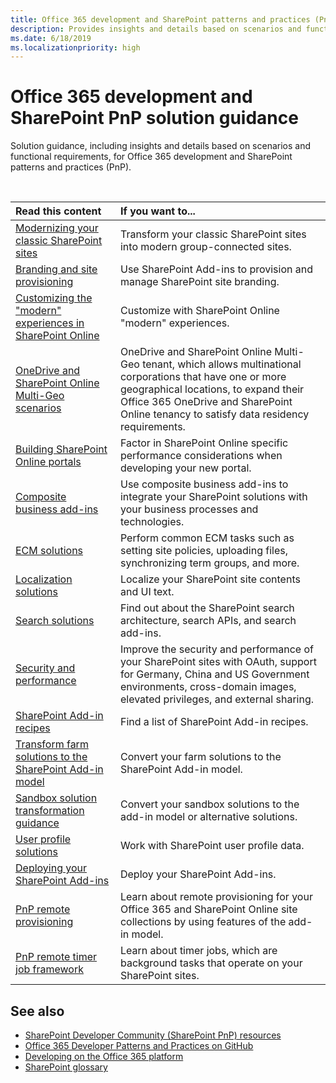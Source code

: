 ```yaml
---
title: Office 365 development and SharePoint patterns and practices (PnP) solution guidance
description: Provides insights and details based on scenarios and functional requirements.
ms.date: 6/18/2019
ms.localizationpriority: high
---
```


# Office 365 development and SharePoint PnP solution guidance

Solution guidance, including insights and details based on scenarios and functional requirements, for Office 365 development and SharePoint patterns and practices (PnP). 

<br/>

|Read this content|If you want to...|
|:-----|:-----|
|[Modernizing your classic SharePoint sites](../transform/modernize-classic-sites.md)|Transform your classic SharePoint sites into modern group-connected sites.|
|[Branding and site provisioning](Branding-and-site-provisioning-solutions-for-SharePoint.md)|Use SharePoint Add-ins to provision and manage SharePoint site branding.|
|[Customizing the "modern" experiences in SharePoint Online](modern-experience-customizations.md)|Customize with SharePoint Online "modern" experiences.|
|[OneDrive and SharePoint Online Multi-Geo scenarios](multigeo-introduction.md)| OneDrive and SharePoint Online Multi-Geo tenant, which allows multinational corporations that have one or more geographical locations, to expand their Office 365 OneDrive and SharePoint Online tenancy to satisfy data residency requirements.|
|[Building SharePoint Online portals](portal-overview.md) |Factor in SharePoint Online specific performance considerations when developing your new portal. |
|[Composite business add-ins](composite-business-apps-for-sharepoint.md)|Use composite business add-ins to integrate your SharePoint solutions with your business processes and technologies. |
|[ECM solutions](enterprise-content-management-solutions-for-sharepoint.md)|Perform common ECM tasks such as setting site policies, uploading files, synchronizing term groups, and more.|
|[Localization solutions](localization-solutions-for-sharepoint.md)|Localize your SharePoint site contents and UI text.|
|[Search solutions](search-solutions-in-sharepoint-2013-and-sharepoint-online.md)|Find out about the SharePoint search architecture, search APIs, and search add-ins.|
|[Security and performance](security-and-performance.md)|Improve the security and performance of your SharePoint sites with OAuth, support for Germany, China and US Government environments, cross-domain images, elevated privileges, and external sharing.|
|[SharePoint Add-in recipes](sharepoint-add-in-recipes.md)|Find a list of SharePoint Add-in recipes.|
|[Transform farm solutions to the SharePoint Add-in model](Transform-farm-solutions-to-the-SharePoint-app-model.md)|Convert your farm solutions to the SharePoint Add-in model.|
|[Sandbox solution transformation guidance](sandbox-solution-transformation-guidance.md)|Convert your sandbox solutions to the add-in model or alternative solutions.|
|[User profile solutions](user-profile-solutions-for-sharepoint.md)|Work with SharePoint user profile data.|
|[Deploying your SharePoint Add-ins](deploying-your-sharepoint-add-ins.md)|Deploy your SharePoint Add-ins.|
|[PnP remote provisioning](pnp-remote-provisioning.md)|Learn about remote provisioning for your Office 365 and SharePoint Online site collections by using features of the add-in model.|
|[PnP remote timer job framework](pnp-remote-timer-job-framework.md)|Learn about timer jobs, which are background tasks that operate on your SharePoint sites.|


## See also

- [SharePoint Developer Community (SharePoint PnP) resources](../community/community.md)  
- [Office 365 Developer Patterns and Practices on GitHub](https://github.com/SharePoint/PnP)  
- [Developing on the Office 365 platform](https://msdn.microsoft.com/office/office365/howto/platform-development-overview)
- [SharePoint glossary](../general-development/sharepoint-glossary.md) 
 
